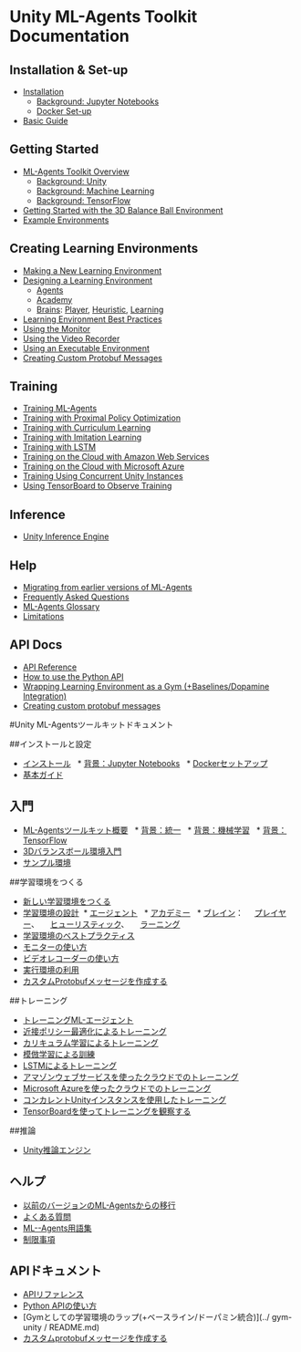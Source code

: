# Unity ML-Agents Toolkit Documentation

## Installation & Set-up

* [Installation](Installation.md)
  * [Background: Jupyter Notebooks](Background-Jupyter.md)
  * [Docker Set-up](Using-Docker.md)
* [Basic Guide](Basic-Guide.md)

## Getting Started

* [ML-Agents Toolkit Overview](ML-Agents-Overview.md)
  * [Background: Unity](Background-Unity.md)
  * [Background: Machine Learning](Background-Machine-Learning.md)
  * [Background: TensorFlow](Background-TensorFlow.md)
* [Getting Started with the 3D Balance Ball Environment](Getting-Started-with-Balance-Ball.md)
* [Example Environments](Learning-Environment-Examples.md)

## Creating Learning Environments

* [Making a New Learning Environment](Learning-Environment-Create-New.md)
* [Designing a Learning Environment](Learning-Environment-Design.md)
  * [Agents](Learning-Environment-Design-Agents.md)
  * [Academy](Learning-Environment-Design-Academy.md)
  * [Brains](Learning-Environment-Design-Brains.md):
    [Player](Learning-Environment-Design-Player-Brains.md),
    [Heuristic](Learning-Environment-Design-Heuristic-Brains.md),
    [Learning](Learning-Environment-Design-Learning-Brains.md)
* [Learning Environment Best Practices](Learning-Environment-Best-Practices.md)
* [Using the Monitor](Feature-Monitor.md)
* [Using the Video Recorder](https://github.com/Unity-Technologies/video-recorder)
* [Using an Executable Environment](Learning-Environment-Executable.md)
* [Creating Custom Protobuf Messages](Creating-Custom-Protobuf-Messages.md)

## Training

* [Training ML-Agents](Training-ML-Agents.md)
* [Training with Proximal Policy Optimization](Training-PPO.md)
* [Training with Curriculum Learning](Training-Curriculum-Learning.md)
* [Training with Imitation Learning](Training-Imitation-Learning.md)
* [Training with LSTM](Feature-Memory.md)
* [Training on the Cloud with Amazon Web Services](Training-on-Amazon-Web-Service.md)
* [Training on the Cloud with Microsoft Azure](Training-on-Microsoft-Azure.md)
* [Training Using Concurrent Unity Instances](Training-Using-Concurrent-Unity-Instances.md)
* [Using TensorBoard to Observe Training](Using-Tensorboard.md)

## Inference

* [Unity Inference Engine](Unity-Inference-Engine.md)

## Help

* [Migrating from earlier versions of ML-Agents](Migrating.md)
* [Frequently Asked Questions](FAQ.md)
* [ML-Agents Glossary](Glossary.md)
* [Limitations](Limitations.md)

## API Docs

* [API Reference](API-Reference.md)
* [How to use the Python API](Python-API.md)
* [Wrapping Learning Environment as a Gym (+Baselines/Dopamine Integration)](../gym-unity/README.md)
* [Creating custom protobuf messages](Creating-Custom-Protobuf-Messages.md)

#Unity ML-Agentsツールキットドキュメント

##インストールと設定

* [インストール](Installation.md)
  * [背景：Jupyter Notebooks](Background-Jupyter.md)
  * [Dockerセットアップ](Using-Docker.md)
* [基本ガイド](Basic-Guide.md)

## 入門

* [ML-Agentsツールキット概要](ML-Agents-Overview.md)
  * [背景：統一](Background-Unity.md)
  * [背景：機械学習](Background-Machine-Learning.md)
  * [背景：TensorFlow](Background-TensorFlow.md)
* [3Dバランスボール環境入門](Getting-Started-with-Balance-Ball.md)
* [サンプル環境](Learning-Environment-Examples.md)

##学習環境をつくる

* [新しい学習環境をつくる](Learning-Environment-Create-New.md)
* [学習環境の設計](Learning-Environment-Design.md)
 * [エージェント](Learning-Environment-Design-Agents.md)
  * [アカデミー](Learning-Environment-Design-Academy.md)
  * [ブレイン](Learning-Environment-Design-Brains.md)：
    [プレイヤー](Learning-Environment-Design-Player-Brains.md)、
    [ヒューリスティック](Learning-Environment-Design-Heuristic-Brains.md)、
    [ラーニング](Learning-Environment-Design-Learning-Brains.md)
* [学習環境のベストプラクティス](Learning-Environment-Best-Practices.md)
* [モニターの使い方](Feature-Monitor.md)
* [ビデオレコーダーの使い方](https://github.com/Unity-Technologies/video-recorder)
* [実行環境の利用](Learning-Environment-Executable.md)
* [カスタムProtobufメッセージを作成する](Creating-Custom-Protobuf-Messages.md)

##トレーニング

* [トレーニングML-エージェント](Training-ML-Agents.md)
* [近接ポリシー最適化によるトレーニング](Training-PPO.md)
* [カリキュラム学習によるトレーニング](Training-Curriculum-Learning.md)
* [模倣学習による訓練](Training-Imitation-Learning.md)
* [LSTMによるトレーニング](Feature-Memory.md)
* [アマゾンウェブサービスを使ったクラウドでのトレーニング](Training-on-Amazon-Web-Service.md)
* [Microsoft Azureを使ったクラウドでのトレーニング](Training-on-Microsoft-Azure.md)
* [コンカレントUnityインスタンスを使用したトレーニング](Training-Using-Concurrent-Unity-Instances.md)
* [TensorBoardを使ってトレーニングを観察する](Using-Tensorboard.md)

##推論

* [Unity推論エンジン](Unity-Inference-Engine.md)

## ヘルプ

* [以前のバージョンのML-Agentsからの移行](Migrating.md)
* [よくある質問](FAQ.md)
* [ML--Agents用語集](Glossary.md)
* [制限事項](Limitations.md)

## APIドキュメント

* [APIリファレンス](API-Reference.md)
* [Python APIの使い方](Python-API.md)
* [Gymとしての学習環境のラップ(+ベースライン/ドーパミン統合)](../ gym-unity / README.md)
* [カスタムprotobufメッセージを作成する](Creating-Custom-Protobuf-Messages.md)
